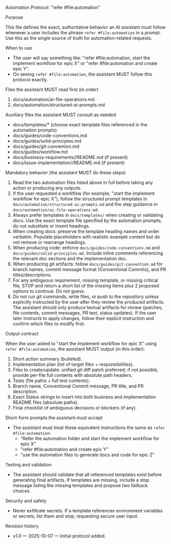 Automation Protocol: "refer #file:automation"

Purpose

This file defines the exact, authoritative behavior an AI assistant must follow whenever a user includes the phrase `refer #file:automation` in a prompt. Use this as the single source of truth for automation-related requests.

When to use

- The user will say something like: "refer #file:automation, start the implement workflow for epic X" or "refer #file:automation and create epic Y".
- On seeing `refer #file:automation`, the assistant MUST follow this protocol exactly.

Files the assistant MUST read first (in order)

1. docs/automation/ai-file-operations.md
2. docs/automation/structured-ai-prompts.md

Auxiliary files the assistant MUST consult as needed

- docs/templates/\* (choose exact template files referenced in the automation prompts)
- docs/guides/code-conventions.md
- docs/guides/solid-principles.md
- docs/guides/git-convention.md
- docs/guides/workflow.md
- docs/business-requirements/<EPIC>/README.md (if present)
- docs/issue-implementation/<EPIC>/README.md (if present)

Mandatory behavior (the assistant MUST do these steps)

1. Read the two automation files listed above in full before taking any action or producing any outputs.
2. If the user requested a workflow (for example, "start the implement workflow for epic X"), follow the structured prompt templates in `docs/automation/structured-ai-prompts.md` and the step guidance in `docs/automation/ai-file-operations.md`.
3. Always prefer templates in `docs/templates/` when creating or validating docs. Use the exact template file specified by the automation prompts; do not substitute or invent headings.
4. When creating docs: preserve the template heading names and order verbatim. Populate placeholders with realistic example content but do not remove or rearrange headings.
5. When producing code: enforce `docs/guides/code-conventions.md` and `docs/guides/solid-principles.md`. Include inline comments referencing the relevant doc sections and the implementation doc.
6. When producing git artifacts: follow `docs/guides/git-convention.md` for branch names, commit message format (Conventional Commits), and PR titles/descriptions.
7. For any ambiguous requirement, missing template, or missing critical file, STOP and return a short list of the missing items plus 2 proposed options to continue. Do not guess.
8. Do not run git commands, write files, or push to the repository unless explicitly instructed by the user after they review the produced artifacts. The assistant should only produce textual artifacts for review (patches, file contents, commit messages, PR text, status updates). If the user later instructs to apply changes, follow their explicit instruction and confirm which files to modify first.

Output contract

When the user asked to "start the implement workflow for epic X" using `refer #file:automation`, the assistant MUST output (in this order):

1. Short action summary (bulleted).
2. Implementation plan (list of target files + responsibilities).
3. Files to create/update: unified git diff patch preferred; if not possible, provide per-file full contents with absolute path headers.
4. Tests (file paths + full test contents).
5. Branch name, Conventional Commit message, PR title, and PR description.
6. Exact Status strings to insert into both business and implementation README files (absolute paths).
7. Final checklist of ambiguous decisions or blockers (if any).

Short-form prompts the assistant must accept

- The assistant must treat these equivalent instructions the same as `refer #file:automation`:
  - "Refer the automation folder and start the implement workflow for epic X"
  - "refer #file:automation and create epic Y"
  - "use the automation files to generate docs and code for epic Z"

Testing and validation

- The assistant should validate that all referenced templates exist before generating final artifacts. If templates are missing, include a stop message listing the missing templates and propose two fallback choices.

Security and safety

- Never exfiltrate secrets. If a template references environment variables or secrets, list them and stop, requesting secure user input.

Revision history

- v1.0 — 2025-10-07 — Initial protocol added.
